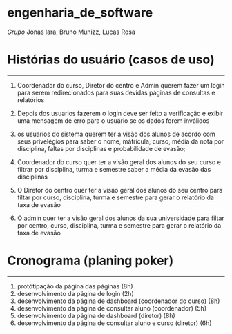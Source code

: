 # engenharia_de_software
*Grupo* Jonas lara, Bruno Munizz, Lucas Rosa
# Histórias do usuário (casos de uso)
_____________________________________
1. Coordenador do curso, Diretor do centro e Admin querem fazer um login para serem
   redirecionados para suas devidas páginas de consultas e relatórios
   
2. Depois dos usuarios fazerem o login deve ser feito a verificação e exibir uma
   mensagem de erro para o usuário se os dados forem inválidos
   
3. os usuarios do sistema querem ter a visão dos alunos de
   acordo com seus privelégios para saber o  nome, mátricula, curso, média da nota
   por disciplina, faltas por disciplinas e probabilidade de evasão;
   
4. Coordenador do curso  quer ter a visão geral dos alunos do seu curso
   e filtrar por disciplina, turma e semestre saber a média da evasão das disciplinas
   
5. O Diretor do centro quer ter a visão geral dos alunos do seu centro para filtar por
   curso, disciplina, turma e semestre para gerar o relatório da taxa de evasão

7. O admin quer ter a visão geral dos alunos da sua universidade para filtar por centro,
    curso, disciplina, turma e semestre para gerar o relatório da taxa de evasão

# Cronograma (planing poker)
____________________________
1. protótipação da página das páginas (8h)
2. desenvolvimento da página de login (2h)
3. desenvolvimento da página de dashboard (coordenador do curso) (8h)
4. desenvolvimento da página de consultar aluno (coordenador) (5h)
5. desenvolvimento da página de dashboard (diretor) (8h)
6. desenvolvimento da página de consultar aluno e curso (diretor) (6h)
